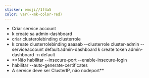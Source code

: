```yaml
---
sticker: emoji//1f4a5
color: var(--mk-color-red)
---
```

- Criar service account
- k create sa admin-dashboard
- criar clusterolebinding clusterrole
-  k create clusterrolebinding aaaaab --clusterrole cluster-admin --serviceaccount default:admin-dashboard
 k create token admin-dashboard -n default
- **Não habilitar --insecure-port --enable-insecure-login
- habilitar --auto-generate-certificates
- A service deve ser ClusterIP, não nodeport**